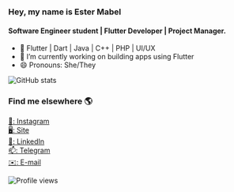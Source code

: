 ### Hey, my name is Ester Mabel
#### Software Engineer student | Flutter Developer | Project Manager.


- 🧠 Flutter | Dart | Java | C++ | PHP | UI/UX
- 🔭 I’m currently working on building apps using Flutter 
- 😄 Pronouns: She/They 

![GitHub stats](https://github-readme-stats.vercel.app/api?username=estermabel&show_icons=true)

### Find me elsewhere 🌎

[📸: Instagram](https://instagram.com/estermabel) <br>
[🖥: Site](https://www.estermabel.com) <br>
[💼: LinkedIn](https://www.linkedin.com/in/estermabel/) <br>
[📫: Telegram](https://t.me/estermabel) <br>
[✉️: E-mail](mailto:estermabel2@gmail.com) 

![Profile views](https://gpvc.arturio.dev/estermabel)  
